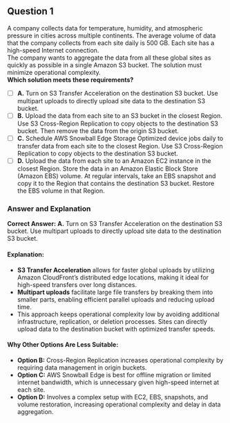 ## Question 1

A company collects data for temperature, humidity, and atmospheric pressure in cities across multiple continents. The average volume of data that the company collects from each site daily is 500 GB. Each site has a high-speed Internet connection.  
The company wants to aggregate the data from all these global sites as quickly as possible in a single Amazon S3 bucket. The solution must minimize operational complexity.  
**Which solution meets these requirements?**

- [ ] **A.** Turn on S3 Transfer Acceleration on the destination S3 bucket. Use multipart uploads to directly upload site data to the destination S3 bucket.
- [ ] **B.** Upload the data from each site to an S3 bucket in the closest Region. Use S3 Cross-Region Replication to copy objects to the destination S3 bucket. Then remove the data from the origin S3 bucket.
- [ ] **C.** Schedule AWS Snowball Edge Storage Optimized device jobs daily to transfer data from each site to the closest Region. Use S3 Cross-Region Replication to copy objects to the destination S3 bucket.
- [ ] **D.** Upload the data from each site to an Amazon EC2 instance in the closest Region. Store the data in an Amazon Elastic Block Store (Amazon EBS) volume. At regular intervals, take an EBS snapshot and copy it to the Region that contains the destination S3 bucket. Restore the EBS volume in that Region.

### Answer and Explanation

**Correct Answer:** **A.** Turn on S3 Transfer Acceleration on the destination S3 bucket. Use multipart uploads to directly upload site data to the destination S3 bucket.

#### Explanation:

- **S3 Transfer Acceleration** allows for faster global uploads by utilizing Amazon CloudFront’s distributed edge locations, making it ideal for high-speed transfers over long distances.
- **Multipart uploads** facilitate large file transfers by breaking them into smaller parts, enabling efficient parallel uploads and reducing upload time.
- This approach keeps operational complexity low by avoiding additional infrastructure, replication, or deletion processes. Sites can directly upload data to the destination bucket with optimized transfer speeds.

#### Why Other Options Are Less Suitable:

- **Option B:** Cross-Region Replication increases operational complexity by requiring data management in origin buckets.
- **Option C:** AWS Snowball Edge is best for offline migration or limited internet bandwidth, which is unnecessary given high-speed internet at each site.
- **Option D:** Involves a complex setup with EC2, EBS, snapshots, and volume restoration, increasing operational complexity and delay in data aggregation.
